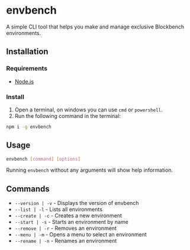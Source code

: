# envbench

A simple CLI tool that helps you make and manage exclusive Blockbench environments.

## Installation

### Requirements

-   [Node.js](https://nodejs.org/en/download/prebuilt-installer)

### Install

1. Open a terminal, on windows you can use `cmd` or `powershell`.
2. Run the following command in the terminal:

```bash
npm i -g envbench
```

## Usage

```bash
envbench [command] [options]
```

Running `envbench` without any arguments will show help information.

## Commands

-   `--version | -v` - Displays the version of envbench
-   `--list | -l` - Lists all environments
-   `--create | -c` - Creates a new environment
-   `--start | -s` - Starts an environment by name
-   `--remove | -r` - Removes an environment
-   `--menu | -m` - Opens a menu to select an environment
-   `--rename | -n` - Renames an environment
